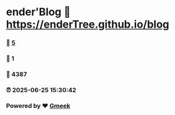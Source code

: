 # ender'Blog :link: https://enderTree.github.io/blog 
### :page_facing_up: [5](https://enderTree.github.io/blog/tag.html) 
### :speech_balloon: 1 
### :hibiscus: 4387 
### :alarm_clock: 2025-06-25 15:30:42 
### Powered by :heart: [Gmeek](https://github.com/Meekdai/Gmeek)
